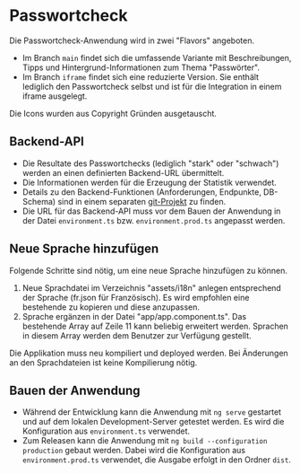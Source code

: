 # Passwortcheck

Die Passwortcheck-Anwendung wird in zwei "Flavors" angeboten.

- Im Branch `main` findet sich die umfassende Variante mit Beschreibungen, Tipps und Hintergrund-Informationen zum Thema "Passwörter".
- Im Branch `iframe` findet sich eine reduzierte Version. Sie enthält lediglich den Passwortcheck selbst und ist für die Integration in einem iframe ausgelegt.



Die Icons wurden aus Copyright Gründen ausgetauscht.

## Backend-API
- Die Resultate des Passwortchecks (lediglich "stark" oder "schwach") werden an einen definierten Backend-URL übermittelt. 
- Die Informationen werden für die Erzeugung der Statistik verwendet.
- Details zu den Backend-Funktionen (Anforderungen, Endpunkte, DB-Schema) sind in einem separaten [git-Projekt](https://github.com/cnlab-software-ag/passwortcheck-backend) zu finden.
- Die URL für das Backend-API muss vor dem Bauen der Anwendung in der Datei `environment.ts` bzw. `environment.prod.ts` angepasst werden.

## Neue Sprache hinzufügen
Folgende Schritte sind nötig, um eine neue Sprache hinzufügen zu können.

1. Neue Sprachdatei im Verzeichnis "assets/i18n" anlegen entsprechend der Sprache (fr.json für Französisch). Es wird empfohlen eine bestehende zu kopieren und diese anzupassen.
2. Sprache ergänzen in der Datei "app/app.component.ts". Das bestehende Array auf Zeile 11 kann beliebig erweitert werden. Sprachen in diesem Array werden dem Benutzer zur Verfügung gestellt.

Die Applikation muss neu kompiliert und deployed werden. Bei Änderungen an den Sprachdateien ist keine Kompilierung nötig. 

## Bauen der Anwendung
- Während der Entwicklung kann die Anwendung mit `ng serve` gestartet und auf dem lokalen Development-Server getestet werden. Es wird die Konfiguration aus `environment.ts` verwendet.
- Zum Releasen kann die Anwendung mit `ng build --configuration production` gebaut werden. Dabei wird die Konfiguration aus `environment.prod.ts` verwendet, die Ausgabe erfolgt in den Ordner `dist`.
